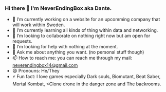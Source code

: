 ### Hi there 👋 I'm NeverEndingBox aka Dante.
- 🔭 I’m currently working on a website for an upcomming company that will work within Sweden. <br>
- 🌱 I’m currently learning all kinds of thing within data and networking. <br>
- 👯 I’m looking to collaborate on nothing right now but am open for requests. <br>
- 🤔 I’m looking for help with nothing at the moment.<br>
- 💬 Ask me about anything you want. (no personal stuff though)<br>
- 📫 How to reach me: you can reach me through my mail: neverendingbox14@gmail.com <br>
- 😄 Pronouns: He/They <br>
- ⚡ Fun fact: I love games especially Dark souls, Biomutant, Beat Saber, Mortal Kombat, <Clone drone in the danger zone and The backrooms. <br>

<!--
**NeverEndingBox/NeverEndingBox** is a ✨ _special_ ✨ repository because its `README.md` (this file) appears on your GitHub profile.

Here are some ideas to get you started:

- 🔭 I’m currently working on ...
- 🌱 I’m currently learning ...
- 👯 I’m looking to collaborate on ...
- 🤔 I’m looking for help with ...
- 💬 Ask me about ...
- 📫 How to reach me: ...
- 😄 Pronouns: ...
- ⚡ Fun fact: ...
-->
